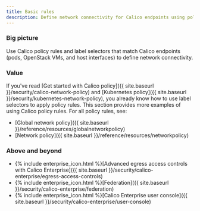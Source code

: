 ```yaml
---
title: Basic rules
description: Define network connectivity for Calico endpoints using policy rules and label selectors. 
---
```


### Big picture

Use Calico policy rules and label selectors that match Calico endpoints (pods, OpenStack VMs, and host interfaces) to define network connectivity.

### Value

If you've read [Get started with Calico policy]({{ site.baseurl }}/security/calico-network-policy) and [Kubernetes policy]({{ site.baseurl }}/security/kubernetes-network-policy), you already know how to use label selectors to apply policy rules. This section provides more examples of using Calico policy rules. For all policy rules, see: 

- [Global network policy]({{ site.baseurl }}/reference/resources/globalnetworkpolicy)
- [Network policy]({{ site.baseurl }}/reference/resources/networkpolicy)

### Above and beyond

- {% include enterprise_icon.html %}[Advanced egress access controls with Calico Enterprise]({{ site.baseurl }}/security/calico-enterprise/egress-access-controls)
- {% include enterprise_icon.html %}[Federation]({{ site.baseurl }}/security/calico-enterprise/federation)
- {% include enterprise_icon.html %}[Calico Enterprise user console]({{ site.baseurl }}/security/calico-enterprise/user-console)